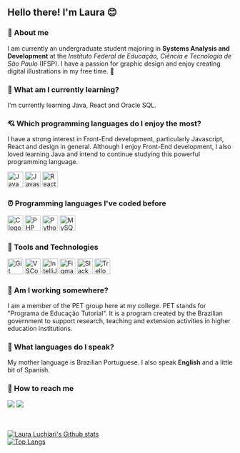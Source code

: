 ## Hello there! I'm Laura 😊

### 💬 About me
I am currently an undergraduate student majoring in **Systems Analysis and Development** at the *Instituto Federal de Educação, Ciência e Tecnologia de São Paulo* (IFSP). I have a passion for graphic design and enjoy creating digital illustrations in my free time. 💌

### 📕 What am I currently learning?
I'm currently learning Java, React and Oracle SQL.

### 💘 Which programming languages do I enjoy the most?
I have a strong interest in Front-End development, particularly Javascript, React and design in general. Although I enjoy Front-End development, I also loved learning Java and intend to continue studying this powerful programming language.
<div>
<img alt="Java logo" style="height: 35px;" src="https://cdn.jsdelivr.net/gh/devicons/devicon/icons/java/java-original.svg"/>
<img alt="Javascript logo" style="height: 35px;" src="https://cdn.jsdelivr.net/gh/devicons/devicon/icons/javascript/javascript-plain.svg"/>
<img alt="React logo" style="height: 35px;" src="https://cdn.jsdelivr.net/gh/devicons/devicon/icons/react/react-original.svg"/>
</div>

### ⏰ Programming languages I've coded before
<div>
<img alt="C logo" style="height: 35px;" src="https://cdn.jsdelivr.net/gh/devicons/devicon/icons/c/c-original.svg"/>
<img alt="PHP logo" style="height: 35px;" src="https://cdn.jsdelivr.net/gh/devicons/devicon/icons/php/php-plain.svg"/>
<img alt="Python logo" style="height: 35px;" src="https://cdn.jsdelivr.net/gh/devicons/devicon/icons/python/python-original.svg"/>
<img alt="MySQL logo" style="height: 35px;" src="https://cdn.jsdelivr.net/gh/devicons/devicon/icons/mysql/mysql-original-wordmark.svg"/>
</div>

### 📌 Tools and Technologies
<div>
<img alt="Git logo" style="height: 35px;" src="https://cdn.jsdelivr.net/gh/devicons/devicon/icons/git/git-original.svg"/> 
<img alt="VSCode logo" style="height: 35px;" src="https://cdn.jsdelivr.net/gh/devicons/devicon/icons/vscode/vscode-original.svg"/>
<img alt="IntelliJ logo" style="height: 35px;" src="https://upload.wikimedia.org/wikipedia/commons/9/9c/IntelliJ_IDEA_Icon.svg"/>
<img alt="Figma logo" style="height: 35px;" src="https://cdn.jsdelivr.net/gh/devicons/devicon/icons/figma/figma-original.svg"/>
<img alt="Slack logo" style="height: 35px;" src="https://cdn.jsdelivr.net/gh/devicons/devicon/icons/slack/slack-original.svg"/>
<img alt="Trello logo" style="height: 35px;" src="https://cdn.jsdelivr.net/gh/devicons/devicon/icons/trello/trello-plain.svg"/>
</div>

### 🎯 Am I working somewhere?
I am a member of the PET group here at my college. PET stands for "Programa de Educação Tutorial". It is a program created by the Brazilian government to support research, teaching and extension activities in higher education institutions.

### 🍒 What languages do I speak?
My mother language is Brazilian Portuguese. I also speak **English** and a little bit of Spanish.

### 📩 How to reach me
<div>
<a style="height: 35px;" href="https://www.linkedin.com/in/laura-ranucci-luchiari/" target="_blank"><img src="https://img.shields.io/badge/LinkedIn-0077B5?style=for-the-badge&logo=linkedin&logoColor=white" target="_blank"></a>
<a style="height: 35px;" href="mailto:lauraluchiari@outlook.com" target="_blank"><img src="https://img.shields.io/badge/Outlook-0078D4?style=for-the-badge&logo=microsoft-outlook&logoColor=white" target="_blank"></a>
</div>
<br><br>
<div>
    <a href="https://github.com/lauraluch">
</div>
    
![Laura Luchiari's Github stats](https://github-readme-stats.vercel.app/api?username=lauraluch&theme=cobalt&rank_icon=github)
    <br>
![Top Langs](https://github-readme-stats.vercel.app/api/top-langs/?username=lauraluch&theme=cobalt)
